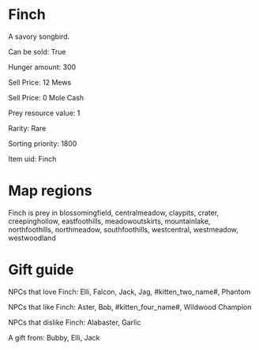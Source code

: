# Finch

A savory songbird.

Can be sold: True

Hunger amount: 300

Sell Price: 12 Mews

Sell Price: 0 Mole Cash

Prey resource value: 1

Rarity: Rare

Sorting priority: 1800

Item uid: Finch

# Map regions

Finch is prey in blossomingfield, centralmeadow, claypits, crater, creepinghollow, eastfoothills, meadowoutskirts, mountainlake, northfoothills, northmeadow, southfoothills, westcentral, westmeadow, westwoodland

# Gift guide

NPCs that love Finch: Elli, Falcon, Jack, Jag, #kitten_two_name#, Phantom

NPCs that like Finch: Aster, Bob, #kitten_four_name#, Wildwood Champion

NPCs that dislike Finch: Alabaster, Garlic

A gift from: Bubby, Elli, Jack